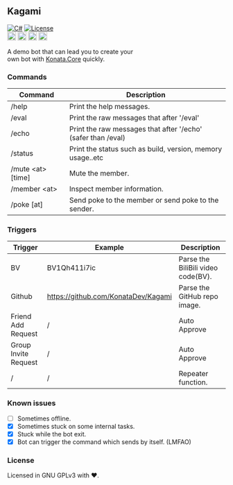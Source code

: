 ## Kagami 

[![C#](https://img.shields.io/badge/C%23-9.0-green)](#)
[![License](https://img.shields.io/static/v1?label=LICENSE&message=GNU%20GPLv3&color=lightrey)](./blob/main/LICENSE)  
<img width="20" src="https://github.com/KonataDev/Konata.Core/raw/main/Resources/konata_icon_512_round64.png">
<img width="20" src="https://user-images.githubusercontent.com/17957399/157422004-2a367049-3243-4206-90f4-ecb3f033c5ab.png">
<img width="20" src="https://user-images.githubusercontent.com/17957399/155513020-dd912c37-a86f-4d67-b707-566418cbc152.png">
<img width="20" src="https://user-images.githubusercontent.com/17957399/157422071-0faf24e0-46c6-4617-8dc0-ba6eab193237.png">

A demo bot that can lead you to create your  
own bot with [Konata.Core](https://github.com/KonataDev/Konata.Core) quickly.

### Commands

| Command             | Description                                                  |
|---------------------|--------------------------------------------------------------|
| /help               | Print the help messages.                                     |
| /eval               | Print the raw messages that after '/eval'                    |
| /echo               | Print the raw messages that after '/echo' (safer than /eval) |
| /status             | Print the status such as build, version, memory usage..etc   |
| /mute \<at\> [time] | Mute the member.                                             |
| /member \<at\>      | Inspect member information.                                  |
| /poke [at]          | Send poke to the member or send poke to the sender.          | 

### Triggers

| Trigger              | Example                             | Description                        |
|----------------------|-------------------------------------|------------------------------------|
| BV                   | BV1Qh411i7ic                        | Parse the BiliBili video code(BV). |
| Github               | https://github.com/KonataDev/Kagami | Parse the GitHub repo image.       |
| Friend Add Request   | /                                   | Auto Approve                       |
| Group Invite Request | /                                   | Auto Approve                       |
| /                    | /                                   | Repeater function.                 | 

### Known issues

- [ ] Sometimes offline.
- [x] Sometimes stuck on some internal tasks.
- [x] Stuck while the bot exit.
- [x] Bot can trigger the command which sends by itself. (LMFAO)

### License

Licensed in GNU GPLv3 with ❤.
